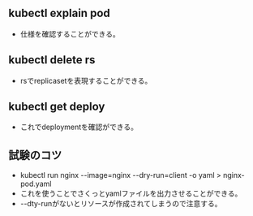 ## kubectl explain pod
- 仕様を確認することができる。

## kubectl delete rs
- rsでreplicasetを表現することができる。

## kubectl get deploy
- これでdeploymentを確認ができる。

## 試験のコツ
- kubectl run nginx --image=nginx --dry-run=client -o yaml > nginx-pod.yaml
- これを使うことでさくっとyamlファイルを出力させることができる。
- --dty-runがないとリソースが作成されてしまうので注意する。

